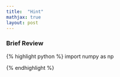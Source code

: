 ```yaml
---
title:  "Hint"
mathjax: true
layout: post
---
```

### Brief Review

{% highlight python %}
import numpy as np

{% endhighlight %}

